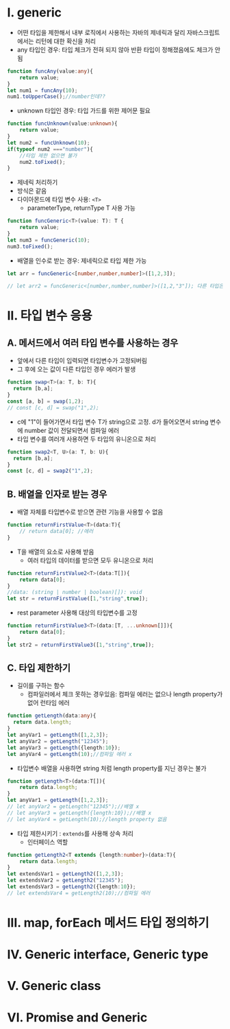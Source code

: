 
# I. generic
- 어떤 타입을 제한해서 내부 로직에서 사용하는 자바의 제네릭과 달리 자바스크립트에서는 리턴에 대한 확신을 처리
- any 타입인 경우: 타입 체크가 전혀 되지 않아 반환 타입이 정해졌음에도 체크가 안됨
```typescript
function funcAny(value:any){
    return value;
}
let num1 = funcAny(10);
num1.toUpperCase();//number인데??
```
- unknown 타입인 경우: 타입 가드를 위한 제어문 필요
```typescript
function funcUnknown(value:unknown){
    return value;
}
let num2 = funcUnknown(10);
if(typeof num2 ==="number"){
    //타입 제한 없으면 불가
    num2.toFixed();
}
```
- 제네릭 처리하기
- 방식은 같음 
- 다이아몬드에 타입 변수 사용: `<T>`
  - parameterType, returnType T 사용 가능
```typescript
function funcGeneric<T>(value: T): T {
    return value;
}
let num3 = funcGeneric(10);
num3.toFixed();
```
- 배열을 인수로 받는 경우: 제네릭으로 타입 제한 가능
```typescript
let arr = funcGeneric<[number,number,number]>([1,2,3]);

// let arr2 = funcGeneric<[number,number,number]>([1,2,"3"]); 다른 타입은 불가
```
# II. 타입 변수 응용
## A. 메서드에서 여러 타입 변수를 사용하는 경우
- 앞에서 다른 타입이 입력되면 타입변수가 고정되버림
- 그 후에 오는 값이 다른 타입인 경우 에러가 발생
```typescript
function swap<T>(a: T, b: T){
  return [b,a];
}
const [a, b] = swap(1,2);
// const [c, d] = swap("1",2);
```
- c에 "1"이 들어가면서 타입 변수 T가 string으로 고정. d가 들어오면서 string 변수에 number 값이 전달되면서 컴파일 에러
- 타입 변수를 여러개 사용하면 두 타입의 유니온으로 처리
```typescript
function swap2<T, U>(a: T, b: U){
  return [b,a];
}
const [c, d] = swap2("1",2);
```
## B. 배열을 인자로 받는 경우 
- 배열 자체를 타입변수로 받으면 관련 기능을 사용할 수 없음
```typescript
function returnFirstValue<T>(data:T){
    // return data[0]; //에러
}
```
- T을 배열의 요소로 사용해 받음
  - 여러 타입의 데이터를 받으면 모두 유니온으로 처리
```typescript
function returnFirstValue2<T>(data:T[]){
    return data[0];
}
//data: (string | number | boolean)[]): void
let str = returnFirstValue([1,"string",true]);
```
- rest parameter 사용해 대상의 타입변수를 고정
```typescript
function returnFirstValue3<T>(data:[T, ...unknown[]]){
    return data[0];
}
let str2 = returnFirstValue3([1,"string",true]);
```
## C. 타입 제한하기
- 길이를 구하는 함수
  - 컴파일러에서 체크 못하는 경우있음: 컴파일 에러는 없으나 length property가 없어 런타임 에러
```typescript
function getLength(data:any){
  return data.length;
}
let anyVar1 = getLength([1,2,3]);
let anyVar2 = getLength("12345");
let anyVar3 = getLength({length:10});
let anyVar4 = getLength(10);//컴파일 에러 x
```
- 타입변수 배열을 사용하면 string 처럼 length property를 지닌 경우는 불가
```typescript
function getLength<T>(data:T[]){
    return data.length;
}
let anyVar1 = getLength([1,2,3]);
// let anyVar2 = getLength("12345");//배열 x
// let anyVar3 = getLength({length:10});//배열 x
// let anyVar4 = getLength(10);//length property 없음
```
- 타입 제한시키기 : `extends`를 사용해 상속 처리
  - 인터페이스 역할
```typescript
function getLength2<T extends {length:number}>(data:T){
    return data.length;
}
let extendsVar1 = getLength2([1,2,3]);
let extendsVar2 = getLength2("12345");
let extendsVar3 = getLength2({length:10});
// let extendsVar4 = getLength2(10);//컴파일 에러
```
# III. map, forEach 메서드 타입 정의하기

# IV. Generic interface, Generic type

# V. Generic class

# VI. Promise and Generic